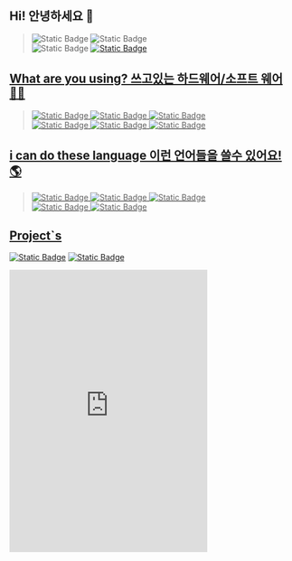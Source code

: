 ## Hi! 안녕하세요 👋

> <img alt="Static Badge" src="https://img.shields.io/badge/discode-greenmilk_1531-black?style=for-the-badge&logo=discord&logoColor=%235865F2&color=%235865F2">
> <img alt="Static Badge" src="https://img.shields.io/badge/naver-leejiho1531%40naver.com-%2303C75A?style=for-the-badge&logo=naver&logoColor=%2303C75A&labelColor=gray&color=%2303C75A">
> </br>
> <img alt="Static Badge" src="https://img.shields.io/badge/github-greenmilk1531-%23181717?style=for-the-badge&logo=github&logoColor=%23181717&labelColor=gray&color=%23181717">
> <a href="https://velog.io/@greenmilk/posts"><img alt="Static Badge" src="https://img.shields.io/badge/velog-gray?style=for-the-badge&logo=velog&logoColor=%2320C997">


## What are you using? 쓰고있는 하드웨어/소프트 웨어 🧑‍💻

> <img alt="Static Badge" src="https://img.shields.io/badge/raspberrypi-black?style=for-the-badge&logo=raspberrypi&logoColor=white">
> <img alt="Static Badge" src="https://img.shields.io/badge/streamlit-%23FF4B4B?style=for-the-badge&logo=streamlit&logoColor=black">
> <img alt="Static Badge" src="https://img.shields.io/badge/aseprite-%237D929E?style=for-the-badge&logo=aseprite&logoColor=white">
> </br>
> <img alt="Static Badge" src="https://img.shields.io/badge/macos-%23000000?style=for-the-badge&logo=macos">
> <img alt="Static Badge" src="https://img.shields.io/badge/vscode-blue?style=for-the-badge">
> <img alt="Static Badge" src="https://img.shields.io/badge/vs-%238546E4?style=for-the-badge">
> </br>

## i can do these language 이런 언어들을 쓸수 있어요! 🌎

> <img alt="Static Badge" src="https://img.shields.io/badge/python-gray?style=for-the-badge&logo=python&logoColor=%233776AB">
> <img alt="Static Badge" src="https://img.shields.io/badge/c-blue?style=for-the-badge&logo=c&logoColor=%23A8B9CC">
> <img alt="Static Badge" src="https://img.shields.io/badge/stript-by%20minecraft%20-%20gray?style=for-the-badge&logoColor=%23A8B9CC">
> </br>
> <img alt="Static Badge" src="https://img.shields.io/badge/dotnet-%23ECD53F?style=for-the-badge&logo=dotnet&logoColor=gray">
> <img alt="Static Badge" src="https://img.shields.io/badge/linux-%23FCC624?style=for-the-badge&logo=linux&logoColor=white">

##  Project`s

<a href="https://wjmax.kr/"><img alt="Static Badge" src="https://img.shields.io/badge/wjmax-page-gray?style=for-the-badge&logoColor=white&labelColor=white"></a>
  <a href="https://wjmax.kr/%EA%B2%80%EC%83%89"><img alt="Static Badge" src="https://img.shields.io/badge/wjmax-search-blue?style=for-the-badge&labelColor=gray">

<iframe src="https://discord.com/widget?id=1304627508548993124&theme=dark" width="350" height="500" allowtransparency="true" frameborder="0" sandbox="allow-popups allow-popups-to-escape-sandbox allow-same-origin allow-scripts"></iframe>
